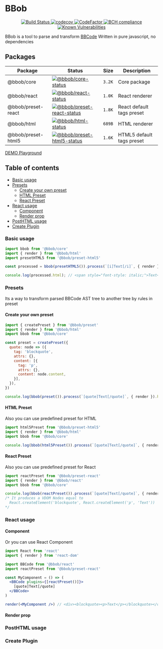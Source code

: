 # BBob

<div align="center">
<a href="https://travis-ci.org/JiLiZART/bbob">
  <img src="https://travis-ci.org/JiLiZART/bbob.svg?branch=master" alt="Build Status">
  </a> 
  <a href="https://codecov.io/gh/JiLiZART/bbob">
    <img src="https://codecov.io/gh/JiLiZART/bbob/branch/master/graph/badge.svg" alt="codecov">
  </a> 
  <a href="https://www.codefactor.io/repository/github/jilizart/bbob">
    <img src="https://www.codefactor.io/repository/github/jilizart/bbob/badge" alt="CodeFactor">
  </a> 
  <a href="https://bettercodehub.com/">
  <img src="https://bettercodehub.com/edge/badge/JiLiZART/bbob?branch=master" alt="BCH compliance">
  </a> 
  <a href="https://snyk.io/test/github/JiLiZART/bbob?targetFile=package.json">
    <img src="https://snyk.io/test/github/JiLiZART/bbob/badge.svg?targetFile=package.json" alt="Known Vulnerabilities">
  </a>
</div>

BBob is a tool to parse and transform [BBCode](https://en.wikipedia.org/wiki/BBCode)
Written in pure javascript, no dependencies

## Packages

| Package              | Status                                                     | Size    | Description               |
|----------------------|------------------------------------------------------------|---------|---------------------------|
| @bbob/core           | [![@bbob/core-status]][@bbob/core-package]                 | `3.2K`  | Core package              |
| @bbob/react          | [![@bbob/react-status]][@bbob/react-package]               | `1.0K`  | React renderer            |
| @bbob/preset-react   | [![@bbob/preset-react-status]][@bbob/preset-react-package] | `1.8K`  | React default tags preset |
| @bbob/html           | [![@bbob/html-status]][@bbob/html-package]                 | `689B`  | HTML renderer             |
| @bbob/preset-html5   | [![@bbob/preset-html5-status]][@bbob/preset-html5-package] | `1.6K`  | HTML5 default tags preset |

[@bbob/core-status]: https://img.shields.io/npm/v/@bbob/core.svg
[@bbob/react-status]: https://img.shields.io/npm/v/@bbob/react.svg
[@bbob/preset-react-status]: https://img.shields.io/npm/v/@bbob/preset-react.svg
[@bbob/html-status]: https://img.shields.io/npm/v/@bbob/html.svg
[@bbob/preset-html5-status]: https://img.shields.io/npm/v/@bbob/preset-html5.svg

[@bbob/core-package]: https://npmjs.com/package/@bbob/core
[@bbob/react-package]: https://npmjs.com/package/@bbob/react
[@bbob/preset-react-package]: https://npmjs.com/package/@bbob/preset-react
[@bbob/html-package]: https://npmjs.com/package/@bbob/html
[@bbob/preset-html5-package]: https://npmjs.com/package/@bbob/preset-html5

[DEMO Playground](https://codepen.io/JiLiZART/full/vzMvpd)

## Table of contents
* [Basic usage](#basic)
* [Presets](#presets)
   * [Create your own preset](#create-preset)
   * [HTML Preset](#html-preset)
   * [React Preset](#react-preset)
* [React usage](#react)
   * [Component](#react-component)
   * [Render prop](#react-render)
* [PostHTML usage](#posthtml)
* [Create Plugin](#plugin)

### Basic usage <a name="basic"></a>

```js
import bbob from '@bbob/core'
import { render } from '@bbob/html'
import presetHTML5 from '@bbob/preset-html5'

const processed = bbob(presetHTML5()).process(`[i]Text[/i]`, { render })

console.log(processed.html); // <span style="font-style: italic;">Text</span>
```

### Presets <a name="basic"></a>

Its a way to transform parsed BBCode AST tree to another tree by rules in preset

#### Create your own preset <a name="create-preset"></a>

```js
import { createPreset } from '@bbob/preset'
import { render } from '@bbob/html'
import bbob from '@bbob/core'

const preset = createPreset({
  quote: node => ({
    tag: 'blockquote',
    attrs: {},
    content: [{
      tag: 'p',
      attrs: {},
      content: node.content,
    }],
  }),
})

console.log(bbob(preset()).process(`[quote]Text[/quote]`, { render }).html) // <blockquote><p>Text</p></blockquote>
```

#### HTML Preset <a name="html-preset"></a>

Also you can use predefined preset for HTML

```js
import html5Preset from '@bbob/preset-html5'
import { render } from '@bbob/html'
import bbob from '@bbob/core'

console.log(bbob(html5Preset()).process(`[quote]Text[/quote]`, { render }).html) // <blockquote><p>Text</p></blockquote>
```

#### React Preset <a name="react-preset"></a>

Also you can use predefined preset for React

```js
import reactPreset from '@bbob/preset-react'
import { render } from '@bbob/react'
import bbob from '@bbob/core'

console.log(bbob(reactPreset()).process(`[quote]Text[/quote]`, { render }).html) 
/* It produces a VDOM Nodes equal to
  React.createElement('blockquote', React.createElement('p', 'Text'))
*/
```

### React usage <a name="react"></a>

#### Component <a name="react-component"></a>

Or you can use React Component

```jsx
import React from 'react'
import { render } from 'react-dom'

import BBCode from '@bbob/react'
import reactPreset from '@bbob/preset-react'

const MyComponent = () => (
  <BBCode plugins={[reactPreset()]}>
    [quote]Text[/quote]
  </BBCode>
)

render(<MyComponent />) // <div><blockquote><p>Text</p></blockquote></div>
```

#### Render prop <a name="react-render"></a>

### PostHTML usage <a name="posthtml"></a>

### Create Plugin <a name="plugin"></a>
